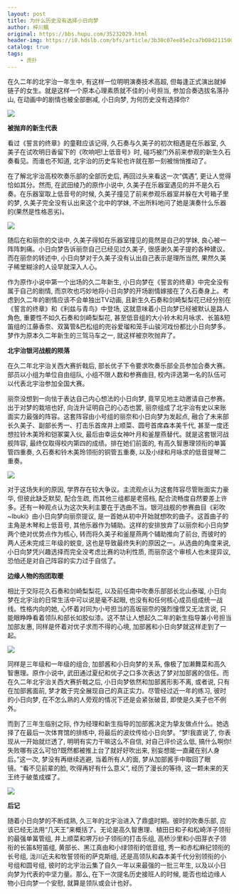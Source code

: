```yaml
---
layout: post
title: 为什么历史没有选择小日向梦
author: 梓川楓
original: https://bbs.hupu.com/35232029.html
header-img: https://i0.hdslb.com/bfs/article/3b30c07ee85e2ca7b08d211500cb5aaf402b3e6f.jpg
catalog: true
tags:
    - 虎扑
---
```

在久二年的北宇治一年生中, 有这样一位明明演奏技术高超, 但每逢正式演出就掉链子的女生。就是这样一个原本心理素质就不佳的小号担当, 参加合奏选拔名落孙山,
在动画中的剧情也被全部删减, 小日向梦, 为何历史没有选择你?

  

![](https://i0.hdslb.com/bfs/article/3b30c07ee85e2ca7b08d211500cb5aaf402b3e6f.jpg)

  

 **被抛弃的新生代表**

  

看过《誓言的终章》的童鞋应该记得, 久石奏与久美子的初次相遇是在乐器室, 久美子在试吹明日香留下的《吹响吧!上低音号》时,
碰巧被门外前来参观的新生久石奏看见。而谁也不知道, 北宇治的历史车轮也许就在那一刻被悄悄推动了。

  

在了解北宇治高校吹奏乐部的全部历史后, 再回过头来看这一次“偶遇”, 更让人觉得恰如其分。然而, 在武田绫乃的原作小说中,
久美子在乐器室遇见的并不是久石奏。在乐器室取上低音号的时候, 久美子撞见了前来参观乐器室并躲在大号箱子里的梦, 久美子完全没有认出来这个北中的学妹,
不出所料地问了她是演奏什么乐器的(果然是性格恶劣)。

  

![](https://i0.hdslb.com/bfs/article/8e752b21e5fe776de2f1de1cfbc81920bb94227d.jpg)

  

随后在和丽奈的交谈中, 久美子得知在乐器室撞见的竟然是自己的学妹, 良心被一阵阵刺痛。小日向梦告诉丽奈自己已经见过久美子,
很感谢久美子提的各种建议。而在丽奈的转述中, 小日向梦对于久美子没有认出自己表示是理所当然, 果然久美子稀里糊涂的人设早就深入人心。

  

作为原作小说中第一个出场的久二年新生, 小日向梦在《誓言的终章》中完全没有属于自己的剧情,
而京吹也巧妙地将小日向梦的开场剧情嫁接在了久石奏身上。考虑到久二年的剧情应该不会单独出TV动画,
且新生久石奏和剑崎梨梨花已经分别在《誓言的终章》和《利兹与青鸟》中登场, 这就意味着小日向梦已经被默认是路人角色, 重要性不如久石奏和剑崎梨梨花,
甚至低音组的大小铃木和月咏求、长笛&短笛组的江藤香奈、双簧管&巴松组的兜谷爱瑠和笼手山骏河戏份都比小日向梦多。梦作为原本久二年新生的三驾马车之一,
就这样被京吹抛弃了。

  

 **北宇治银河战舰的陨落**

  

在久二年北宇治关西大赛折戟后, 部长优子下令要求吹奏乐部全员参加合奏大赛。部员以小组为单位自由组队, 小组不限人数和参赛曲目,
校内评选第一名的队伍可以代表北宇治参加全国大赛。

  

丽奈没想到一向怯于表达自己内心想法的小日向梦, 竟罕见地主动邀请自己参赛。出于对梦的栽培也好, 向泷升证明自己的心态也罢,
丽奈组成了北宇治有史以来账面实力最强的阵容。这套阵容由小号组的丽奈和小日向梦为发起点,
融合了未来部长久美子、副部长秀一、打击乐首席井上顺菜、圆号首席森本美千代, 甚至一度还想拉铃木美玲和铠冢霙入伙,
最后由幸运女神叶月和釜屋燕替代。就是这套银河战舰阵容, 最终仅取得校内第四的成绩。排在她们前面的, 有高久智惠理领衔的单簧管四重奏,
久石奏和铃木美玲领衔的铜管五重奏, 以及小绿和月咏求的低音提琴二重奏。

  

![](https://i0.hdslb.com/bfs/article/3f0c89c34d221690eb94f0725d0f35a93680558e.jpg)

  

对于这场失利的原因, 学界存在较大争议。主流观点认为这套阵容尽管账面实力豪华, 但彼此缺乏默契, 配合生疏, 而其他三组都是老搭档,
配合流畅度自然要差上许多。还有一种观点认为这次失利主要在于选曲不当。银河战舰的参赛曲目《彩吹~Ibuki》由小日向梦向丽奈提议,
是一首她从初中开始就想吹的曲子。这首曲子的主角是木琴和上低音号, 其他乐器作为辅助。这样的安排放弃了以丽奈和小日向梦两个绝对优势点作为核心,
转而将久美子和釜屋燕两个辅助推向了前台, 而彼时的两人还未完成三年级的蜕变, 这也是导致最终失利的原因之一。从选曲的角度来说,
小日向梦凭兴趣选择而完全没考虑比赛的功利性质, 而丽奈这个审核人也未提异议, 恐怕还是对自己阵容的实力过于自信了。

  

 **边缘人物的抱团取暖**

  

相比于交际花久石奏和剑崎梨梨花, 以及前任南中吹奏乐部部长北山泰瑠, 小日向梦在北宇治的日常生活中可以说是毫不起眼,
也没有和任何核心成员组成统一战线。性格内向的她, 心怀着对同为小号担当的高坂丽奈的强烈憧憬又无法言说,
只能眼睁睁看着领队和部长如胶似漆。这不禁让人想起久二年的新生指导兼小号担当加部友惠, 同样是怀着对优子求而不得的心境, 加部酱和小日向梦就这样走到了一起。

  

![](https://i0.hdslb.com/bfs/article/c81d526e44d0ab9bdb9ca87fa3f8752d133cc9f3.jpg)

  

同样是三年级和一年级的组合, 加部酱和小日向梦的关系, 像极了加濑舞菜和高久智惠理。原作小说中,
武田通过夏纪和优子之口多次表达了梦对加部酱的信任。而在久二年北宇治关西大赛折戟之后, 小日向梦依然和加部酱形影不离, 或者说, 只有在加部酱面前,
梦才敢于完全展现自己的真正实力。尽管经过近一年的练习, 彼时的小日向梦, 在不怎么熟的人旁观的情况下还是会紧张破音, 即使是久美子也不例外。

  

而到了三年生临别之际, 作为经理和新生指导的加部酱决定为挚友做点什么。她选择了在最后一次体育馆的排练中, 将最后的波纹传给小日向梦。“梦!我直说了,
你表现从一开始就烂透了, 明明有实力干嘛这么不自信, 对自己评价这么低, 搞什么啊你!失败哪有这么可怕?既然都被推上台了就好好吹出来,
别妄想能一直藏在别人身后。”这一次, 梦没有再继续逃避, 当着所有人的面, 梦从加部酱手中取回了眼镜。“看不见前辈的脸, 吹得再好有什么意义”,
经历了漫长的等待, 这一颗未来的天王终于破茧成蝶了。

![](https://i0.hdslb.com/bfs/article/3e59bca2bf53a25dd5d7048b780d59e5c1508f54.jpg)

 **后记**

  

随着小日向梦的不断成熟, 久三年的北宇治进入了鼎盛时期。彼时的吹奏乐部,
应该已经无法用“几天王”来概括了。无论是高久智惠理、植田日和子和松崎洋子领衔的最强单簧管组, 井上顺菜和堺万纱子领衔的打击乐组,
高桥沙里和小田芽衣子领衔的长笛&短笛组, 黄部长、黑江真由和小绿领衔的低音组, 秀一和赤松麻纪领衔的长号组, 泷川近夫和牧誓领衔的萨克斯组,
还是高领队和森本美千代分别领衔的小号组和圆号组, 彼时的北宇治云集了自久一年以来最强的一批三年生, 以及以小日向梦为代表的中坚力量。那么,
在下一次提名历史接班人的时候, 能否也给边缘人物小日向梦一个安慰, 就算是领队或会计也好。

